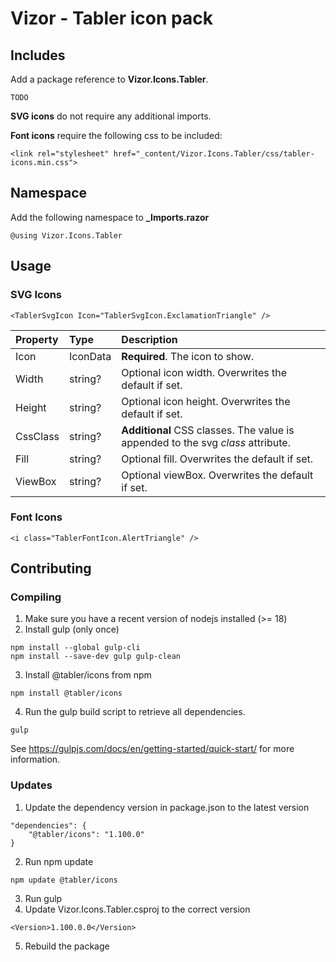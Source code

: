 ﻿# Vizor - Tabler icon pack

## Includes

Add a package reference to **Vizor.Icons.Tabler**.
```
TODO
```

**SVG icons** do not require any additional imports.

**Font icons** require the following css to be included:
```
<link rel="stylesheet" href="_content/Vizor.Icons.Tabler/css/tabler-icons.min.css">
```

## Namespace

Add the following namespace to **_Imports.razor**
```
@using Vizor.Icons.Tabler
```

## Usage

### SVG Icons

```
<TablerSvgIcon Icon="TablerSvgIcon.ExclamationTriangle" />
```

| Property | Type     | Description                                                                     |
| :------- | :------- | :------------------------------------------------------------------------------ |
| Icon     | IconData | **Required**. The icon to show.                                                 |
| Width    | string?  | Optional icon width. Overwrites the default if set.                             |
| Height   | string?  | Optional icon height. Overwrites the default if set.                            |
| CssClass | string?  | **Additional** CSS classes. The value is appended to the svg *class* attribute. |
| Fill     | string?  | Optional fill. Overwrites the default if set.                                   |
| ViewBox  | string?  | Optional viewBox. Overwrites the default if set.                                |

### Font Icons

```
<i class="TablerFontIcon.AlertTriangle" />
```

## Contributing

### Compiling

1. Make sure you have a recent version of nodejs installed (>= 18)
2. Install gulp (only once)
```
npm install --global gulp-cli
npm install --save-dev gulp gulp-clean
```
3. Install @tabler/icons from npm
```
npm install @tabler/icons
```
4. Run the gulp build script to retrieve all dependencies.
```
gulp
```

See https://gulpjs.com/docs/en/getting-started/quick-start/ for more information.

### Updates

1. Update the dependency version in package.json to the latest version
```
"dependencies": {
    "@tabler/icons": "1.100.0"
}
```
2. Run npm update
```
npm update @tabler/icons
```
3. Run gulp
4. Update Vizor.Icons.Tabler.csproj to the correct version
```
<Version>1.100.0.0</Version>
```
5. Rebuild the package